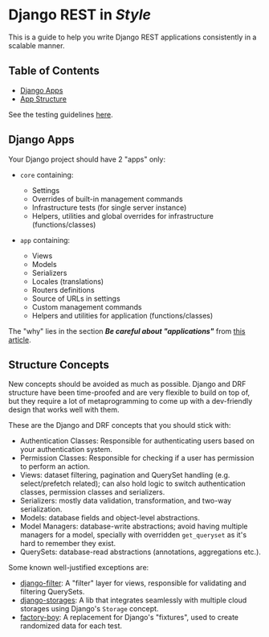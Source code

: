 # Django REST in _Style_

This is a guide to help you write Django REST applications consistently in a scalable manner.

## Table of Contents

- [Django Apps](#django-apps)
- [App Structure](#structure-concepts)

See the testing guidelines [here](./TESTING.md).

## Django Apps

Your Django project should have 2 "apps" only:

- `core` containing:
  - Settings
  - Overrides of built-in management commands
  - Infrastructure tests (for single server instance)
  - Helpers, utilities and global overrides for infrastructure (functions/classes)

- `app` containing:
  - Views
  - Models
  - Serializers
  - Locales (translations)
  - Routers definitions
  - Source of URLs in settings
  - Custom management commands
  - Helpers and utilities for application (functions/classes)

The "why" lies in the section _**Be careful about "applications"**_
from [this article][be-careful-apps-link].

## Structure Concepts

New concepts should be avoided as much as possible. Django and DRF structure have been time-proofed and are very flexible
to build on top of, but they require a lot of metaprogramming to come up with a dev-friendly design that works well with them.

These are the Django and DRF concepts that you should stick with:

- Authentication Classes: Responsible for authenticating users based on your authentication system.
- Permission Classes: Responsible for checking if a user has permission to perform an action.
- Views: dataset filtering, pagination and QuerySet handling (e.g. select/prefetch related); can also hold logic to switch authentication classes, permission classes and serializers.
- Serializers: mostly data validation, transformation, and two-way serialization.
- Models: database fields and object-level abstractions.
- Model Managers: database-write abstractions; avoid having multiple managers for a model, specially with overridden `get_queryset` as it's hard to remember they exist.
- QuerySets: database-read abstractions (annotations, aggregations etc.).

Some known well-justified exceptions are:

- [django-filter][django-filter-link]: A "filter" layer for views, responsible for validating and filtering QuerySets.
- [django-storages][django-storages-link]: A lib that integrates seamlessly with multiple cloud storages using Django's `Storage` concept.
- [factory-boy][factory-boy-link]: A replacement for Django's "fixtures", used to create randomized data for each test.

[be-careful-apps-link]: https://doordash.engineering/2017/05/15/tips-for-building-high-quality-django-apps-at-scale/
[django-filter-link]: https://github.com/carltongibson/django-filter/
[django-storages-link]: https://github.com/jschneier/django-storages/
[factory-boy-link]: https://github.com/FactoryBoy/factory_boy/
